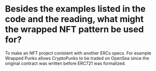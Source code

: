 # Besides the examples listed in the code and the reading, what might the wrapped NFT pattern be used for?

To make an NFT project conistent with another ERCs specs. For example Wrapped Punks allows CryptoPunks to be
traded on OpenSea since the original contract was written before ERC721 was formalized.

